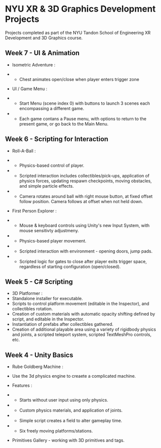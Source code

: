 # NYU XR & 3D Graphics Development Projects
 Projects completed as part of the NYU Tandon School of Engineering XR Development and 3D Graphics course.
 
 ## Week 7 - UI & Animation
 - Isometric Adventure :
 - - Chest animates open/close when player enters trigger zone 
 
 
- UI / Game Menu :
- - Start Menu (scene index 0) with buttons to launch 3 scenes each encompassing a different game.
- - Each game contans a Pause menu, with options to return to the present game, or go back to the Main Menu.
 
## Week 6 - Scripting for Interaction
- Roll-A-Ball :
- - Physics-based control of player. 
- - Scripted interaction includes collectibles/pick-ups, application of physics forces, updating respawn checkpoints, moving obstacles, and simple particle effects.
- - Camera rotates around ball with right mouse button, at fixed offset follow position. Camera follows at offset when not held down.

- First Person Explorer :
- - Mouse & keyboard controls using Unity's new Input System, with mouse sensitivty adjustmeny.
- - Physics-based player movement.
- - Scripted interaction with environment - opening doors, jump pads.
- - Scripted logic for gates to close after player exits trigger space, regardless of starting configuration (open/closed).

## Week 5 - C# Scripting 
- 3D Platformer :
- Standalone installer for executable.
- Scripts to control platform movement (editable in the Inspector), and collectibles rotation. 
- Creation of custom materials with automatic opacity shifting defined by script, and editable in the Inspector. 
- Instantiation of prefabs after collectibles gathered. 
- Creation of additional playable area using a variety of rigidbody physics and joints, a scripted teleport system, scripted TextMeshPro controls, etc. 

## Week 4 - Unity Basics
- Rube Goldberg Machine :
- Use the 3d physics engine to creaete a complicated machine. 
- Features : 
- - Starts without user input using only physics. 
- - Custom physics materials, and application of joints. 
- - Simple script creates a field to alter gameplay time. 
- - Six freely moving platforms/stations. 

- Primitives Gallery - working with 3D primitives and tags.
